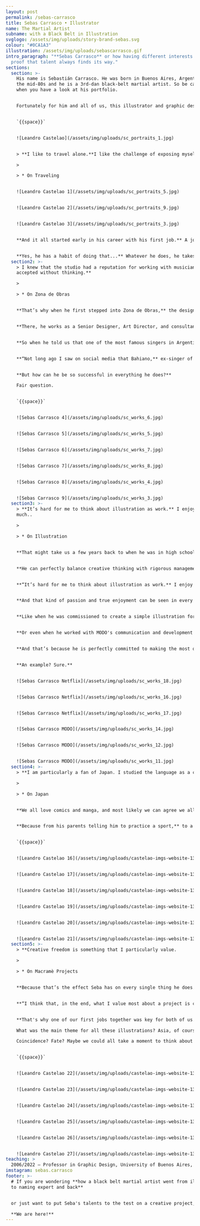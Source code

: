 ```yaml
---
layout: post
permalink: /sebas-carrasco
title: Sebas Carrasco • Illustrator
name: The Martial Artist
subname: with a Black Belt in Illustration
svglogo: /assets/img/uploads/story-brand-sebas.svg
colour: "#0CA1A3"
illustration: /assets/img/uploads/sebascarrasco.gif
intro_paragraph: "**Sebas Carrasco** or how having different interests might be
  proof that talent always finds its way."
sections:
  section: >-
    His name is Sebastián Carrasco. He was born in Buenos Aires, Argentina in
    the mid-80s and he is a 3rd-dan black-belt martial artist. So be careful
    when you have a look at his portfolio. 


    Fortunately for him and all of us, this illustrator and graphic designer won’t let you down. He’s the full package. Not only does he have a huge talent for turning people and spaces into complex but at the same time extremely simple illustrations; he also has a great eye for art direction and the perfect balance that allows him to find the perfect strategy and concept for each project.


    `{{space}}`


    ![Leandro Castelao](/assets/img/uploads/sc_portraits_1.jpg)


    > **I like to travel alone.**I like the challenge of exposing myself to the world a little more.

    >

    > * On Traveling


    ![Leandro Castelao 1](/assets/img/uploads/sc_portraits_5.jpg)


    ![Leandro Castelao 2](/assets/img/uploads/sc_portraits_9.jpg)


    ![Leandro Castelao 3](/assets/img/uploads/sc_portraits_3.jpg)


    **And it all started early in his career with his first job.** A job he thought would be more about design but turned out to be almost fully about illustration. A job where he went from art rookie to the artist in charge of illustrations that world-famous models were wearing on the catwalk at an international fashion show.


    **Yes, he has a habit of doing that...** Whatever he does, he takes it to the next level.
  section2: >-
    > I knew that the studio had a reputation for working with musicians. **I
    accepted without thinking.**

    >

    > * On Zona de Obras


    **That’s why when he first stepped into Zona de Obras,** the design studio where he still works 14 years on, they couldn’t let him go. 


    **There, he works as a Senior Designer, Art Director, and consultant in branding and strategic brand management.** But that’s not all. Lately, as part of the process of promoting the studio's digital profile, he also coordinates the development of UX/UI projects, while leading the whole initiative on all different fronts. Quite impressive. 


    **So when he told us that one of the most famous singers in Argentina** has a portrait done by him on his wall, well, we were not surprised. 


    **“Not long ago I saw on social media that Bahiano,** ex-singer of Los Pericos, has a quite large painting in his living room with an illustration of his face that I did for the cover of a record. I don’t even think he remembers who I am or where that illustration came from, but it's there. As part of his home decoration.”


    **But how can he be so successful in everything he does?** 

    Fair question. 


    `{{space}}`


    ![Sebas Carrasco 4](/assets/img/uploads/sc_works_6.jpg)


    ![Sebas Carrasco 5](/assets/img/uploads/sc_works_5.jpg)


    ![Sebas Carrasco 6](/assets/img/uploads/sc_works_7.jpg)


    ![Sebas Carrasco 7](/assets/img/uploads/sc_works_8.jpg)


    ![Sebas Carrasco 8](/assets/img/uploads/sc_works_4.jpg)


    ![Sebas Carrasco 9](/assets/img/uploads/sc_works_3.jpg)
  section3: >-
    > **It’s hard for me to think about illustration as work.** I enjoy it too
    much..

    >

    > * On Illustration


    **That might take us a few years back to when he was in high school and planning what to do next.** Career consultants told him he has capabilities for design and management. Two completely different stories. Two scenarios that are not likely to come together, at least in most cases. Ultimately, two sides of the same coin, as we now know. Time just proved this. Seba had, and has, aptitudes for all that and more.


    **He can perfectly balance creative thinking with rigorous management.** Teaching design at Universidad de Buenos Aires with a top-level Tae-kwon-do career. And he can even find the time to explore, create and enjoy the art of illustration. Something he is (also) extremely good at. Something he does on a freelance basis, all the time. And he has a lot of fun doing it.


    **“It’s hard for me to think about illustration as work.** I enjoy it too much. Sometimes I just sit on the couch and start drawing on my iPad. That’s also work, of course, but on a whole different level. With a whole different angle. The desk is for branding. The couch is for illustration!”


    **And that kind of passion and true enjoyment can be seen in every single illustration project he has worked on.**


    **Like when he was commissioned to create a simple illustration for Netflix.** It was his first illustration gig for a big-name client and they asked him to go for a random generic illustration. Did he do that? No way. He worked on an extremely famous actor’s portrait. Was it the right call? Definitely. The client loved the portrait so much that they changed the brief and asked him to develop a full series. 


    **Or even when he worked with MODO's communication and development team to create some illustrations for the app,**  its digital platforms, and even some street advertising campaigns. Huge name, huge project. Huge engagement. Those illustrations are still circulating a lot, and they opened many doors for him.


    **And that’s because he is perfectly committed to making the most out of every single project he has on the table.** A commitment that can also be seen in everything he does.


    **An example? Sure.** 


    ![Sebas Carrasco Netflix](/assets/img/uploads/sc_works_18.jpg)


    ![Sebas Carrasco Netflix](/assets/img/uploads/sc_works_16.jpg)


    ![Sebas Carrasco Netflix](/assets/img/uploads/sc_works_17.jpg)


    ![Sebas Carrasco MODO](/assets/img/uploads/sc_works_14.jpg)


    ![Sebas Carrasco MODO](/assets/img/uploads/sc_works_12.jpg)


    ![Sebas Carrasco MODO](/assets/img/uploads/sc_works_11.jpg)
  section4: >-
    > **I am particularly a fan of Japan. I studied the language as a child.

    >

    > * On Japan


    **We all love comics and manga, and most likely we can agree we all love Japanese culture, right?** But Sebas took this love to a whole new level. Forget about martial arts. We are talking about studying Japanese for years and visiting the country not once, but twice (and planning a third). For pleasure, sure. But that’s the kind of commitment Sebas has to everything he does. Please bear in mind that from Buenos Aires, Argentina to Tokyo, Japan, it’s not only a looooong journey. But a complicated and expensive one, especially these days. But he wants to do it. So he does it. As always in his life. 


    **Because from his parents telling him to practice a sport,** to a 3rd-dan black belt, it’s a long journey. And he walked it. From liking to draw to having a 300 portrait project on Instagram, it’s a long journey too, and he drew that path as well.


    `{{space}}`


    ![Leandro Castelao 16](/assets/img/uploads/castelao-imgs-website-1320x1320px-17.jpg)


    ![Leandro Castelao 17](/assets/img/uploads/castelao-imgs-website-1320x1320px-18.jpg)


    ![Leandro Castelao 18](/assets/img/uploads/castelao-imgs-website-1320x1320px-19.jpg)


    ![Leandro Castelao 19](/assets/img/uploads/castelao-imgs-website-1320x1320px-20.jpg)


    ![Leandro Castelao 20](/assets/img/uploads/castelao-imgs-website-1320x1320px-21.jpg)


    ![Leandro Castelao 21](/assets/img/uploads/castelao-imgs-website-1320x1320px-22.jpg)
  section5: >-
    > **Creative freedom is something that I particularly value.

    >

    > * On Macramè Projects


    **Because that’s the effect Seba has on every single thing he does.** He makes it bigger, better, and more substantial. He makes it grow. While he grows. And that’s why we have such a great time working together. Macramè needs his kind of spirit, and he needs Macramè’s way of thinking and doing.


    **“I think that, in the end, what I value most about a project is creative freedom,** the exchange of ideas with the client or project manager, and respect for one's work. That is something that I particularly value. And that’s what I have with Macramè!”


    **That's why one of our first jobs together was key for both of us.** We needed a great illustrator to create an illustration system for the OpenStack Summit. And he wanted to set out as a freelance illustrator. So he developed a series of icons and illustrations that we all loved.

    What was the main theme for all these illustrations? Asia, of course. 

    Coincidence? Fate? Maybe we could all take a moment to think about that. 


    `{{space}}`


    ![Leandro Castelao 22](/assets/img/uploads/castelao-imgs-website-1320x1320px-23.jpg)


    ![Leandro Castelao 23](/assets/img/uploads/castelao-imgs-website-1320x1320px-24.jpg)


    ![Leandro Castelao 24](/assets/img/uploads/castelao-imgs-website-1320x1320px-25.jpg)


    ![Leandro Castelao 25](/assets/img/uploads/castelao-imgs-website-1320x1320px-26.jpg)


    ![Leandro Castelao 26](/assets/img/uploads/castelao-imgs-website-1320x1320px-27.jpg)


    ![Leandro Castelao 27](/assets/img/uploads/castelao-imgs-website-1320x1320px-28.jpg)
teaching: >
  2006/2022 — Professor in Graphic Design, University of Buenos Aires, Argentina.
imstagram: sebas.carrasco
footer: >-
  # If you are wondering **how a black belt martial artist went from illustrator
  to naming expert and back** 


  or just want to put Seba's talents to the test on a creative project, just say the word.\

  **We are here!**
---
```

